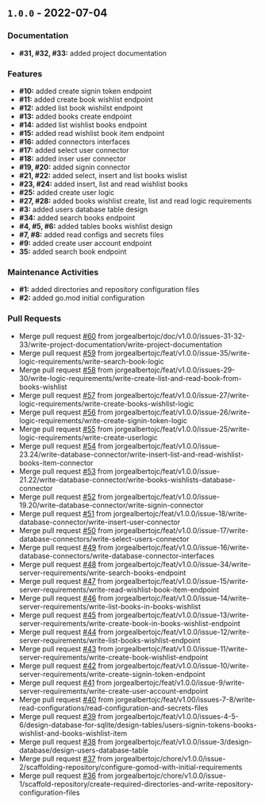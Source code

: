 <!-- <a name="unreleased"></a>
[Unreleased]
-->
<a name="1.0.0"></a>
## `1.0.0` - 2022-07-04
### Documentation
- **#31, #32, #33:** added project documentation

### Features
- **#10:** added create signin token endpoint
- **#11:** added create book wishlist endpoint
- **#12:** added list book wishilst endpoint
- **#13:** added books create endpoint
- **#14:** added list wishlist books endpoint
- **#15:** added read wishlist book item endpoint
- **#16:** added connectors interfaces
- **#17:** added select user connector
- **#18:** added inser user connector
- **#19, #20:** added signin connector
- **#21, #22:** added select, insert and list books wislist
- **#23, #24:** added insert, list and read wishlist books
- **#25:** added create user logic
- **#27, #28:** added books wishlist create, list and read logic requirements
- **#3:** added users database table design
- **#34:** added search books endpoint
- **#4, #5, #6:** added tables books wishlist design
- **#7, #8:** added read configs and secrets files
- **#9:** added create user account endpoint
- **35:** added search book endpoint

### Maintenance Activities
- **#1:** added directories and repository configuration files
- **#2:** added go.mod initial configuration

### Pull Requests
- Merge pull request [#60](https://github.com/jorgealbertojc/io.ml.challenges.books-wishlist/issues/60) from jorgealbertojc/doc/v1.0.0/issues-31-32-33/write-project-documentation/write-project-documentation
- Merge pull request [#59](https://github.com/jorgealbertojc/io.ml.challenges.books-wishlist/issues/59) from jorgealbertojc/feat/v1.0.0/issue-35/write-logic-requirements/write-search-book-logic
- Merge pull request [#58](https://github.com/jorgealbertojc/io.ml.challenges.books-wishlist/issues/58) from jorgealbertojc/feat/v1.0.0/issues-29-30/write-logic-requirements/write-create-list-and-read-book-from-books-wishlist
- Merge pull request [#57](https://github.com/jorgealbertojc/io.ml.challenges.books-wishlist/issues/57) from jorgealbertojc/feat/v1.0.0/issue-27/write-logic-requirements/write-create-books-wishlist-logic
- Merge pull request [#56](https://github.com/jorgealbertojc/io.ml.challenges.books-wishlist/issues/56) from jorgealbertojc/feat/v1.0.0/issue-26/write-logic-requirements/write-create-signin-token-logic
- Merge pull request [#55](https://github.com/jorgealbertojc/io.ml.challenges.books-wishlist/issues/55) from jorgealbertojc/feat/v1.0.0/issue-25/write-logic-requirements/write-create-userlogic
- Merge pull request [#54](https://github.com/jorgealbertojc/io.ml.challenges.books-wishlist/issues/54) from jorgealbertojc/feat/v1.0.0/issue-23.24/write-database-connector/write-insert-list-and-read-wishlist-books-item-connector
- Merge pull request [#53](https://github.com/jorgealbertojc/io.ml.challenges.books-wishlist/issues/53) from jorgealbertojc/feat/v1.0.0/issue-21.22/write-database-connector/write-books-wishlists-database-connector
- Merge pull request [#52](https://github.com/jorgealbertojc/io.ml.challenges.books-wishlist/issues/52) from jorgealbertojc/feat/v1.0.0/issue-19.20/write-database-connector/write-signin-connector
- Merge pull request [#51](https://github.com/jorgealbertojc/io.ml.challenges.books-wishlist/issues/51) from jorgealbertojc/feat/v1.0.0/issue-18/write-database-connector/write-insert-user-connector
- Merge pull request [#50](https://github.com/jorgealbertojc/io.ml.challenges.books-wishlist/issues/50) from jorgealbertojc/feat/v1.0.0/issue-17/write-database-connectors/write-select-users-connector
- Merge pull request [#49](https://github.com/jorgealbertojc/io.ml.challenges.books-wishlist/issues/49) from jorgealbertojc/feat/v1.0.0/issue-16/write-database-connectors/write-database-connector-interfaces
- Merge pull request [#48](https://github.com/jorgealbertojc/io.ml.challenges.books-wishlist/issues/48) from jorgealbertojc/feat/v1.0.0/issue-34/write-server-requirements/write-search-books-endpoint
- Merge pull request [#47](https://github.com/jorgealbertojc/io.ml.challenges.books-wishlist/issues/47) from jorgealbertojc/feat/v1.0.0/issue-15/write-server-requirements/write-read-wishlist-book-item-endpoint
- Merge pull request [#46](https://github.com/jorgealbertojc/io.ml.challenges.books-wishlist/issues/46) from jorgealbertojc/feat/v1.0.0/issue-14/write-server-requirements/write-list-books-in-books-wishlist
- Merge pull request [#45](https://github.com/jorgealbertojc/io.ml.challenges.books-wishlist/issues/45) from jorgealbertojc/feat/v1.0.0/issue-13/write-server-requirements/write-create-book-in-books-wishlist-endpoint
- Merge pull request [#44](https://github.com/jorgealbertojc/io.ml.challenges.books-wishlist/issues/44) from jorgealbertojc/feat/v1.0.0/issue-12/write-server-requirements/write-list-books-wishlist-endpoint
- Merge pull request [#43](https://github.com/jorgealbertojc/io.ml.challenges.books-wishlist/issues/43) from jorgealbertojc/feat/v1.0.0/issue-11/write-server-requirements/write-create-book-wishlist-endpoint
- Merge pull request [#42](https://github.com/jorgealbertojc/io.ml.challenges.books-wishlist/issues/42) from jorgealbertojc/feat/v1.0.0/issue-10/write-server-requirements/write-create-signin-token-endpoint
- Merge pull request [#41](https://github.com/jorgealbertojc/io.ml.challenges.books-wishlist/issues/41) from jorgealbertojc/feat/v1.0.0/issue-9/write-server-requirements/write-create-user-account-endpoint
- Merge pull request [#40](https://github.com/jorgealbertojc/io.ml.challenges.books-wishlist/issues/40) from jorgealbertojc/feat/v1.00/issues-7-8/write-read-configurations/read-configuration-and-secrets-files
- Merge pull request [#39](https://github.com/jorgealbertojc/io.ml.challenges.books-wishlist/issues/39) from jorgealbertojc/feat/v1.0.0/issues-4-5-6/design-database-for-sqlite/design-tables/users-signin-tokens-books-wishlist-and-books-wishlist-item
- Merge pull request [#38](https://github.com/jorgealbertojc/io.ml.challenges.books-wishlist/issues/38) from jorgealbertojc/feat/v1.0.0/issue-3/design-database/design-users-database-table
- Merge pull request [#37](https://github.com/jorgealbertojc/io.ml.challenges.books-wishlist/issues/37) from jorgealbertojc/chore/v1.0.0/issue-2/scaffolding-repository/configure-gomod-with-initial-requirements
- Merge pull request [#36](https://github.com/jorgealbertojc/io.ml.challenges.books-wishlist/issues/36) from jorgealbertojc/chore/v1.0.0/issue-1/scaffold-repository/create-required-directories-and-write-repository-configuration-files


[Unreleased]: https://github.com/jorgealbertojc/io.ml.challenges.books-wishlist/compare/1.0.0...HEAD
